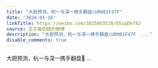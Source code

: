 ```yaml
---
title: "大胆预测，杭一与深一携手翻盘\U0001F47F"
date: '2024-03-16'
linkTitle: https://weibo.com/3825863518/O5iqDkf82
source: 正宗毒奶菇的微博
description: "大胆预测，杭一与深一携手翻盘\U0001F47F  ..."
disable_comments: true
---
```

大胆预测，杭一与深一携手翻盘👿  ...